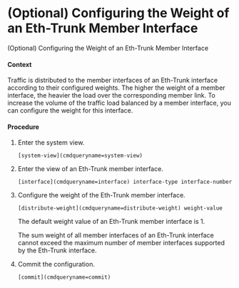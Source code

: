(Optional) Configuring the Weight of an Eth-Trunk Member Interface
==================================================================

(Optional) Configuring the Weight of an Eth-Trunk Member Interface

#### Context

Traffic is distributed to the member interfaces of an Eth-Trunk interface according to their configured weights. The higher the weight of a member interface, the heavier the load over the corresponding member link. To increase the volume of the traffic load balanced by a member interface, you can configure the weight for this interface.


#### Procedure

1. Enter the system view.
   
   
   ```
   [system-view](cmdqueryname=system-view)
   ```
2. Enter the view of an Eth-Trunk member interface.
   
   
   ```
   [interface](cmdqueryname=interface) interface-type interface-number
   ```
3. Configure the weight of the Eth-Trunk member interface.
   
   
   ```
   [distribute-weight](cmdqueryname=distribute-weight) weight-value
   ```
   
   
   
   The default weight value of an Eth-Trunk member interface is 1.
   
   The sum weight of all member interfaces of an Eth-Trunk interface cannot exceed the maximum number of member interfaces supported by the Eth-Trunk interface.
4. Commit the configuration.
   
   
   ```
   [commit](cmdqueryname=commit)
   ```